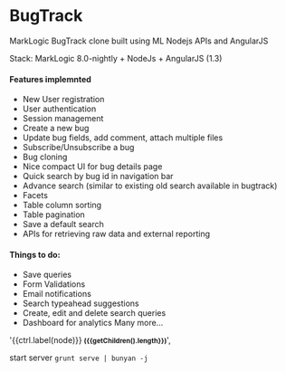 # BugTrack
MarkLogic BugTrack clone built using ML Nodejs APIs and AngularJS

Stack: MarkLogic 8.0-nightly + NodeJs + AngularJS (1.3)

#### Features implemnted
+ New User registration
+ User authentication
+ Session management
+ Create a new bug
+ Update bug fields, add comment, attach multiple files
+ Subscribe/Unsubscribe a bug
+ Bug cloning
+ Nice compact UI for bug details page
+ Quick search by bug id in navigation bar
+ Advance search (similar to existing old search available in bugtrack)
+ Facets
+ Table column sorting
+ Table pagination
+ Save a default search
+ APIs for retrieving raw data and external reporting

#### Things to do:
+ Save queries
+ Form Validations
+ Email notifications
+ Search typeahead suggestions
+ Create, edit and delete search queries
+ Dashboard for analytics
Many more…


 '{{ctrl.label(node)}}<small count="{{getChildren().length}}">&nbsp;<b>({{getChildren().length}})</b></small>',

 start server ``grunt serve | bunyan -j``